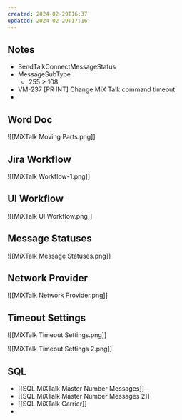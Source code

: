 ```yaml
---
created: 2024-02-29T16:37
updated: 2024-02-29T17:16
---
```

## Notes

- SendTalkConnectMessageStatus
- MessageSubType
	- 255 > 108
- VM-237 [PR INT] Change MiX Talk command timeout
- 

## Word Doc

![[MiXTalk Moving Parts.png]]

## Jira Workflow

![[MiXTalk Workflow-1.png]]

## UI Workflow

![[MiXTalk UI Workflow.png]]

## Message Statuses

![[MiXTalk Message Statuses.png]]

## Network Provider

![[MiXTalk Network Provider.png]]

## Timeout Settings

![[MiXTalk Timeout Settings.png]]

![[MiXTalk Timeout Settings 2.png]]

## SQL

- [[SQL MiXTalk Master Number Messages]]
- [[SQL MiXTalk Master Number Messages 2]]
- [[SQL MiXTalk Carrier]]
- 